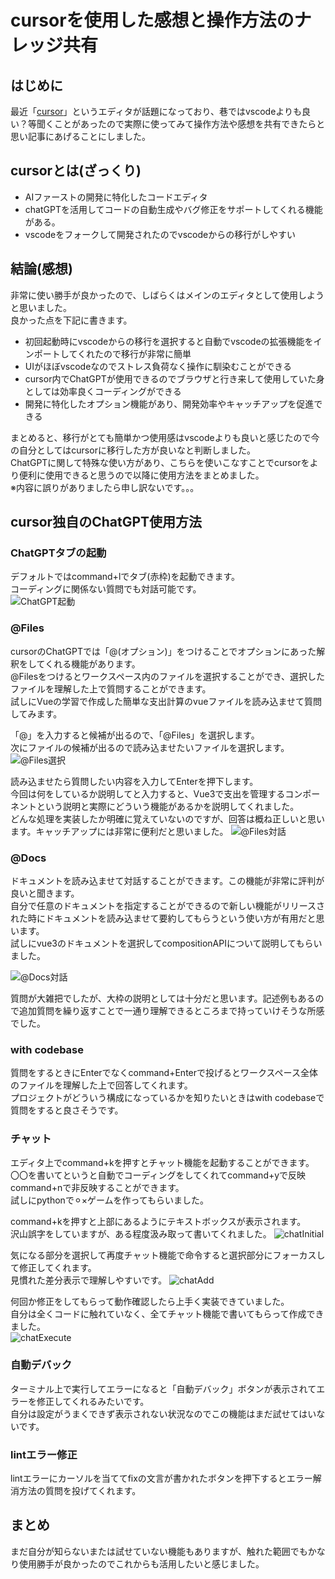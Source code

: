 # cursorを使用した感想と操作方法のナレッジ共有
## はじめに
最近「[cursor](https://cursor.sh/)」というエディタが話題になっており、巷ではvscodeよりも良い？等聞くことがあったので実際に使ってみて操作方法や感想を共有できたらと思い記事にあげることにしました。
## cursorとは(ざっくり)
- AIファーストの開発に特化したコードエディタ
- chatGPTを活用してコードの自動生成やバグ修正をサポートしてくれる機能がある。
- vscodeをフォークして開発されたのでvscodeからの移行がしやすい
## 結論(感想)
非常に使い勝手が良かったので、しばらくはメインのエディタとして使用しようと思いました。  
良かった点を下記に書きます。
- 初回起動時にvscodeからの移行を選択すると自動でvscodeの拡張機能をインポートしてくれたので移行が非常に簡単
- UIがほぼvscodeなのでストレス負荷なく操作に馴染むことができる
- cursor内でChatGPTが使用できるのでブラウザと行き来して使用していた身としては効率良くコーディングができる
- 開発に特化したオプション機能があり、開発効率やキャッチアップを促進できる

まとめると、移行がとても簡単かつ使用感はvscodeよりも良いと感じたので今の自分としてはcursorに移行した方が良いなと判断しました。  
ChatGPTに関して特殊な使い方があり、こちらを使いこなすことでcursorをより便利に使用できると思うので以降に使用方法をまとめました。  
※内容に誤りがありましたら申し訳ないです。。。
## cursor独自のChatGPT使用方法
### ChatGPTタブの起動
デフォルトではcommand+lでタブ(赤枠)を起動できます。  
コーディングに関係ない質問でも対話可能です。  
![ChatGPT起動](./img/ChatGPT起動.png)  
### @&#xFFF0;Files
cursorのChatGPTでは「@&#xFFF0;(オプション)」をつけることでオプションにあった解釈をしてくれる機能があります。  
@&#xFFF0;Filesをつけるとワークスペース内のファイルを選択することができ、選択したファイルを理解した上で質問することができます。  
試しにVueの学習で作成した簡単な支出計算のvueファイルを読み込ませて質問してみます。  

「@&#xFFF0;」を入力すると候補が出るので、「@&#xFFF0;Files」を選択します。  
次にファイルの候補が出るので読み込ませたいファイルを選択します。 
![@&#xFFF0;Files選択](./img/@Files選択.png)  

読み込ませたら質問したい内容を入力してEnterを押下します。  
今回は何をしているか説明してと入力すると、Vue3で支出を管理するコンポーネントという説明と実際にどういう機能があるかを説明してくれました。  
どんな処理を実装したか明確に覚えていないのですが、回答は概ね正しいと思います。キャッチアップには非常に便利だと思いました。
![@&#xFFF0;Files対話](./img/@Files対話.png)  
### @&#xFFF0;Docs
ドキュメントを読み込ませて対話することができます。この機能が非常に評判が良いと聞きます。  
自分で任意のドキュメントを指定することができるので新しい機能がリリースされた時にドキュメントを読み込ませて要約してもらうという使い方が有用だと思います。  
試しにvue3のドキュメントを選択してcompositionAPIについて説明してもらいました。  

![@&#xFFF0;Docs対話](./img/@Docs対話.png)  

質問が大雑把でしたが、大枠の説明としては十分だと思います。記述例もあるので追加質問を繰り返すことで一通り理解できるところまで持っていけそうな所感でした。  

### with codebase
質問をするときにEnterでなくcommand+Enterで投げるとワークスペース全体のファイルを理解した上で回答してくれます。  
プロジェクトがどういう構成になっているかを知りたいときはwith codebaseで質問をすると良さそうです。  

### チャット
エディタ上でcommand+kを押すとチャット機能を起動することができます。  
〇〇を書いてというと自動でコーディングをしてくれてcommand+yで反映command+nで非反映することができます。  
試しにpythonで⚪︎×ゲームを作ってもらいました。  

command+kを押すと上部にあるようにテキストボックスが表示されます。  
沢山誤字をしていますが、ある程度汲み取って書いてくれました。
![chatInitial](img/chatInitialCommand.png)  

気になる部分を選択して再度チャット機能で命令すると選択部分にフォーカスして修正してくれます。  
見慣れた差分表示で理解しやすいです。
![chatAdd](img/chatAddCommand.png)

何回か修正をしてもらって動作確認したら上手く実装できていました。  
自分は全くコードに触れていなく、全てチャット機能で書いてもらって作成できました。  
![chatExecute](img/chatExecute2.png)  

### 自動デバック
ターミナル上で実行してエラーになると「自動デバック」ボタンが表示されてエラーを修正してくれるみたいです。  
自分は設定がうまくできず表示されない状況なのでこの機能はまだ試せてはいないです。  

### lintエラー修正
lintエラーにカーソルを当ててfixの文言が書かれたボタンを押下するとエラー解消方法の質問を投げてくれます。  

## まとめ
まだ自分が知らないまたは試せていない機能もありますが、触れた範囲でもかなり使用勝手が良かったのでこれからも活用したいと感じました。  
